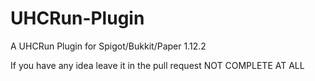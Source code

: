 # UHCRun-Plugin
A UHCRun Plugin for Spigot/Bukkit/Paper 1.12.2

If you have any idea leave it in the pull request
NOT COMPLETE AT ALL
